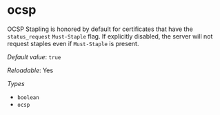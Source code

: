 # ocsp

OCSP Stapling is honored by default for certificates that have the
`status_request` `Must-Staple` flag. If explicitly disabled, the
server will not request staples even if `Must-Staple` is present.

*Default value*: `true`

*Reloadable*: Yes

*Types*

- `boolean`
- `ocsp`


